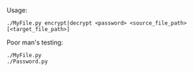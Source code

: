 Usage:

    ./MyFile.py encrypt|decrypt <password> <source_file_path> [<target_file_path>]

Poor man's testing:

    ./MyFile.py
    ./Password.py
